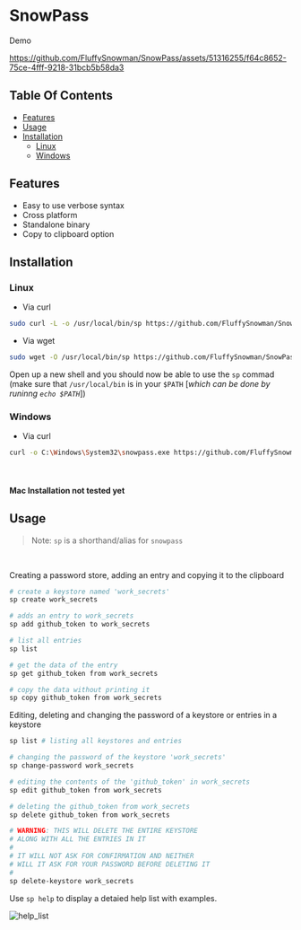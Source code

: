 # SnowPass

Demo 



https://github.com/FluffySnowman/SnowPass/assets/51316255/f64c8652-75ce-4fff-9218-31bcb5b58da3



## Table Of Contents
- [Features](#features)
- [Usage](#usage)
- [Installation](#installation)
  - [Linux](#linux)
  - [Windows](#windows)


## Features

- Easy to use verbose syntax
- Cross platform 
- Standalone binary
- Copy to clipboard option

## Installation

### Linux 

- Via curl

```bash
sudo curl -L -o /usr/local/bin/sp https://github.com/FluffySnowman/SnowPass/releases/download/v0.1.0/snowpass_linux_amd64 && sudo chmod +x /usr/local/bin/sp
```
- Via wget 

```bash
sudo wget -O /usr/local/bin/sp https://github.com/FluffySnowman/SnowPass/releases/download/v0.1.0/snowpass_linux_amd64 && sudo chmod +x /usr/local/bin/sp 
```

Open up a new shell and you should now be able to use the `sp` commad (make
sure that `/usr/local/bin` is in your `$PATH` [*which can be done by runinng
`echo $PATH`*])

### Windows 

- Via curl 

```bash
curl -o C:\Windows\System32\snowpass.exe https://github.com/FluffySnowman/SnowPass/releases/download/v0.2.0/snowpass_windows_x86_64.exe
```

<br />

#### Mac Installation not tested yet 


## Usage 

> Note: `sp` is a shorthand/alias for `snowpass`

<br />

Creating a password store, adding an entry and copying it to the clipboard

```bash
# create a keystore named 'work_secrets'
sp create work_secrets

# adds an entry to work_secrets
sp add github_token to work_secrets

# list all entries
sp list 

# get the data of the entry 
sp get github_token from work_secrets

# copy the data without printing it 
sp copy github_token from work_secrets
```

Editing, deleting and changing the password of a keystore or entries in a
keystore

```bash
sp list # listing all keystores and entries

# changing the password of the keystore 'work_secrets'
sp change-password work_secrets

# editing the contents of the 'github_token' in work_secrets
sp edit github_token from work_secrets

# deleting the github_token from work_secrets
sp delete github_token from work_secrets

# WARNING: THIS WILL DELETE THE ENTIRE KEYSTORE 
# ALONG WITH ALL THE ENTRIES IN IT
#
# IT WILL NOT ASK FOR CONFIRMATION AND NEITHER 
# WILL IT ASK FOR YOUR PASSWORD BEFORE DELETING IT
# 
sp delete-keystore work_secrets
```

Use `sp help` to display a detaied help list with examples.


![help_list](https://github.com/FluffySnowman/SnowPass/assets/51316255/f77287ec-fb74-41c9-81dc-9b36541b29ff)



